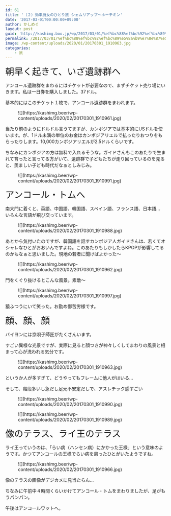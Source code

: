 ```yaml
---
id: 61
title: '（２）効率厨女のひとり旅 シェムリアップ～ホーチミン'
date: '2017-03-01T00:00:00+09:00'
author: かしめぐ
layout: post
guid: 'http://kashimg.boo.jp/wp/2017/03/01/%ef%bc%88%ef%bc%92%ef%bc%89%e5%8a%b9%e7%8e%87%e5%8e%a8%e5%a5%b3%e3%81%ae%e3%81%b2%e3%81%a8%e3%82%8a%e6%97%85-%e3%82%b7%e3%82%a7%e3%83%a0%e3%83%aa%e3%82%a2%e3%83%83%e3%83%97%ef%bd%9e%e3%83%9b%e3%83%bc/'
permalink: /2017/03/01/%ef%bc%88%ef%bc%92%ef%bc%89%e5%8a%b9%e7%8e%87%e5%8e%a8%e5%a5%b3%e3%81%ae%e3%81%b2%e3%81%a8%e3%82%8a%e6%97%85-%e3%82%b7%e3%82%a7%e3%83%a0%e3%83%aa%e3%82%a2%e3%83%83%e3%83%97%ef%bd%9e%e3%83%9b%e3%83%bc/
image: /wp-content/uploads/2020/01/20170301_1910963.jpg
categories:
    - 旅
---
```


<span style="font-size: 28px;">朝早く起きて、いざ遺跡群へ</span>

アンコール遺跡群をまわるにはチケットが必要なので、まずチケット売り場にいきます。私は一日券を購入しました。37ドル。

基本的にはこのチケット１枚で、アンコール遺跡群をまわれます。

<figure class="wp-block-image size-large">![](https://kashimg.beer/wp-content/uploads/2020/02/20170301_1910961.jpg)</figure>当たり前のようにドルドル言うてますが、カンボジアでは基本的にUSドルを使います。が、1ドル未満の単位のお金はカンボジアリエルで払ったりおつりをもらったりします。10,000カンボジアリエルが2.5ドルくらいです。

ちなみにカンボジアの方は無料で入れるそうな。ガイドさんもこのあたりで生まれて育ったと言ってる方がいて、遺跡群で子どもたちが走り回っているのを見ると、羨ましい子ども時代だなぁとしみじみ。

<figure class="wp-block-image size-large">![](https://kashimg.beer/wp-content/uploads/2020/02/20170301_1910991.jpg)</figure><span style="font-size: 28px;">アンコール・トムへ</span>

南大門に着くと、英語、中国語、韓国語、スペイン語、フランス語、日本語… いろんな言語が飛び交っています。

<figure class="wp-block-image size-large">![](https://kashimg.beer/wp-content/uploads/2020/02/20170301_1910988.jpg)</figure>あとから気付いたのですが、韓国語を話すカンボジア人ガイドさんは、若くてオシャレなひとがおおいんですよね。このあたりもしかしたらKPOPが影響してるのかもなぁと思いました。現地の若者に聞けばよかった～

<figure class="wp-block-image size-large">![](https://kashimg.beer/wp-content/uploads/2020/02/20170301_1910962.jpg)</figure>門をくぐり抜けるとこんな風景。素敵～

<figure class="wp-block-image size-large">![](https://kashimg.beer/wp-content/uploads/2020/02/20170301_1910997.jpg)</figure>猿ふつうにいて笑った。お勤め御苦労様です。

<span style="font-size: 28px;">顔、顔、顔</span>

バイヨンには京唄子師匠がたくさんいます。

すごい異様な光景ですが、実際に見ると顔つきが神々しくしてまわりの風景と相まって心が洗われる気分です。

<figure class="wp-block-image size-large">![](https://kashimg.beer/wp-content/uploads/2020/02/20170301_1910963.jpg)</figure>というか人が多すぎて、どうやってもフレームに他人がはいる…

そして、階段多いし急だし足元不安定だしで、アスレチック感すごい

<figure class="wp-block-image size-large">![](https://kashimg.beer/wp-content/uploads/2020/02/20170301_1910990.jpg)</figure><figure class="wp-block-image size-large">![](https://kashimg.beer/wp-content/uploads/2020/02/20170301_1910989.jpg)</figure><span style="font-size: 28px;">像のテラス、ライ王のテラス</span>

ライ王っていうのは、「らい病（ハンセン病）にかかった王様」という意味のようです。かつてアンコールの王様でらい病を患ったひとがいたようですね。

<figure class="wp-block-image size-large">![](https://kashimg.beer/wp-content/uploads/2020/02/20170301_1910966.jpg)</figure>像のテラスの画像がデジカメに見当たらん…

ちなみに午前中４時間くらいかけてアンコール・トムをまわりましたが、足がもうパンパン。

午後はアンコールワットへ。